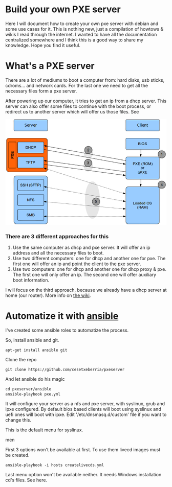 # Build your own PXE server
Here I will document how to create your own pxe server with debian and some use cases for it. This is nothing new, just a compilation of howtows & wikis I read through the internet. I wanted to have all the documentation centralized somewhere and I think this is a good way to share my knowledge. Hope you find it useful.

# What's a PXE server
There are a lot of mediums to boot a computer from: hard disks, usb sticks, cdroms... and network cards. For the last one we need to get all the necessary files form a pxe server.

After powering up our computer, it tries to get an ip from a dhcp server. This server can also offer some files to continue with the boot process, or redirect us to another server which will offer us those files. See 

![](https://github.com/cesetxeberria/pxeserver/blob/master/scheme.png)

### There are 3 different approaches for this
1. Use the same computer as dhcp and pxe server. It will offer an ip address and all the necessary files to boot.
2. Use two different computers: one for dhcp and another one for pxe. The first one will offer an ip and point the client to the pxe server.
3. Use two computers: one for dhcp and another one for dhcp proxy & pxe. The first one will only offer an ip. The second one will offer auxiliary boot information.

I will focus on the third approach, because we already have a dhcp server at home (our router).
More info on [the wiki](https://github.com/cesetxeberria/pxeserver/wiki).

# Automatize it with [ansible](https://www.ansible.com)
I've created some ansible roles to automatize the process.

So, install ansible and git.
```
apt-get install ansible git
```

Clone the repo
```
git clone https://github.com/cesetxeberria/pxeserver
```

And let ansible do his magic
```
cd pxeserver/ansible
ansible-playbook pxe.yml
```

It will configure your server as a nfs and pxe server, with syslinux, grub and ipxe configured. By default bios based clients will boot using syslinux and uefi ones will boot with ipxe. Edit '/etc/dnsmasq.d/custom' file if you want to change this.

This is the default menu for syslinux.

men

First 3 options won't be available at first. To use them livecd images must be created.
```
ansible-playbook -i hosts createlivecds.yml
```

Last menu option won't be available neither. It needs Windows installation cd's files. See here.
